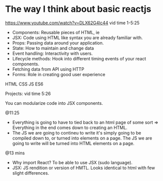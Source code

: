 # The way I think about basic reactjs
https://www.youtube.com/watch?v=DLX62G4lc44
vid time 1-5:25
* Components: Reusable pieces of HTML, ie <MyComponent>
* JSX: Code using HTML like syntax you are already familiar with. 
* Props: Passing data around your application.
* State: How to maintain and change data
* Event handling: Interactivity with users.
* Lifecycle methods: Hook into different timing events of your react components.
* Fetching data from API using HTTP
* Forms: Role in creating good user experience
  
HTML CSS JS ES6

Projects:
vid time 5:26

You can modularize code into JSX components.

@11:25 
* Everything is going to have to tied back to an html page of some sort => Everything in the end comes down to creating an HTML. 
* The JS we are going to contineu to write it's simply going to be compiled down to, or turned into elements on a page. The JS we are going to write will be turned into HTML elements on a page. 

@13 mins
* Why import React? To be able to use JSX (sudo language).
* JSX: JS rendition or version of HMTL. Looks identical to html with few slight differences.
